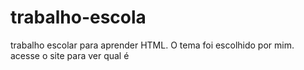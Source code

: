 # trabalho-escola
trabalho escolar para aprender HTML. O tema foi escolhido por mim. acesse o site para ver qual é
